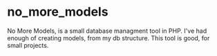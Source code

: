 no_more_models
==============

No More Models, is a small database managment tool in PHP. I've had enough of creating models, from my db structure. This tool is good, for small projects.